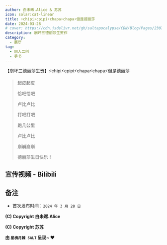 ```yaml
---
author: 白未晞.Alice & 苏苏
icon: solar:cat-linear
title: ⚡chipi⚡cpipi⚡chapa⚡chapa⚡但是德丽莎
date: 2024-03-28
# cover: https://cdn.jsdelivr.net/gh/saltapocalypse/CDN/Blog/Pages/230716/Cover.png
description: 崩坏三德丽莎生贺作
category:
  - 展厅
tag:
  - 同人二创
  - 手书
---
```


【崩坏三德丽莎生贺】⚡chipi⚡cpipi⚡chapa⚡chapa⚡但是德丽莎

<!-- more -->

>起皮起皮
>
>恰吧恰吧
>
>卢比卢比
>
>打吧打吧
>
>跑几公里
>
>卢比卢比
>
>崩崩崩崩
>
> 德丽莎生日快乐！

## 宣传视频 - Bilibili

<BiliBili bvid="BV1nr421b72f"/>

## 备注

- 首次发布时间：`2024 年 3 月 28 日`

**(C) Copyright 白未晞.Alice**

**(C) Copyright 苏苏**

**由 `星槐月棘 SALT` 呈现~ :heart:**